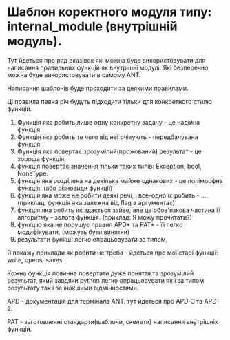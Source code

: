 # Шаблон коректного модуля типу: internal_module (внутрішній модуль).

Тут йдеться про ряд вказівок які можна буде використовувати для
написання правильних функцій як внутрішні модулі. Які безперечно можна
буде використовувати в самому ANT.

Написання шаблонів буде проходити за деякими правилами.

Ці правила певна річ будуть підходити тільки для конкретного стилю
функцій.

1. Функція яка робить лише одну конкретну задачу - це надійна функція.
2. Функція яка робить те чого від неї очікують - передбачувана функція.
3. Функція яка повертає зрозумілий(прожований) результат - це хороша
функція.
4. функція повертає значення тільки таких типів: Exception, bool,
NoneType.
5. функція яка розділена на декілька майже однакових - це поліморфна
функція. (або різновиди функції)
6. функція яка може не робити деякі речі, і все-одно їх робить - ....
(приклад: функція яка залежна від flag в аргументах)
7. функція яка робить як здається зайве, але це обов'язкова частина її
алгоритму - золота функція. (приклад: Я можу прочитати?)
8. функцію яка не порушує правил APD* та PAT* - її легко модифікувати.
(можуть бути винятки)
9. результати функції легко опрацьовувати за типом, 

Я покажу приклади як робити не треба - йдеться про мої старі функції:
write, opens, saves.

Кожна функція повинна повертати дуже поняття та зрозумілий результат,
який завдяки python легко опрацьовувати як і за типом результату так і
за інакшими відмінностями.



APD - документація для термінала ANT. тут йдеться про APD-3 та APD-2.


PAT - заготовленні стандарти(шаблони, скелети) написання внутрішніх
функцій.
